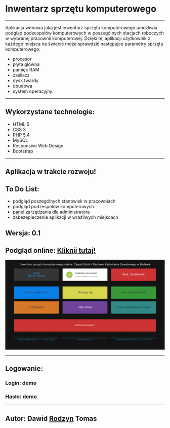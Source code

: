 <h1>Inwentarz sprzętu komputerowego</h1>
<hr>
<p>Aplikacja webowa jaką jest inwentarz sprzętu komputerowego umożliwia podgląd podzespołów komputerowych w poszególnych stacjach roboczych w wybranej pracownii komputerowej. Dzięki tej aplikacji użytkownik z każdego miejsca na świecie może sprawdzić następujce parametry sprzętu komputerowego:</p>
<ul>
	<li>procesor</li>
	<li>płyta główna</li>
	<li>pamięć RAM</li>
	<li>zasilacz</li>
	<li>dysk twardy</li>
	<li>obudowa</li>
	<li>system operacyjny.</li>
</ul>
<hr>
<h2>Wykorzystane technologie:</h2>
<ul>
	<li>HTML 5</li>
	<li>CSS 3</li>
	<li>PHP 5.4</li>
	<li>MySQL</li>
	<li>Responsive Web Design</li>
	<li>Bootstrap</li>
</ul>
<hr>
<h2>Aplikacja w trakcie rozwoju!</h2>
<h2>To Do List: </h2>
<ul>
	<li>podgląd poszegółnych stanowisk w pracowniach</li>
	<li>podgląd podzespołów komputerowych</li>
	<li>panel zarządzania dla administratora</li>
	<li>zabezepieczenie aplikacji w wrażliwych miejscach</li>
</ul>
<h2>Wersja: 0.1</h2>
<h2>Podgląd online: <a href="http://rodzyn.pl/Inwentarz">Kliknij tutaj!</a></h2>
<img src="https://raw.githubusercontent.com/olekml/Inwentarz/master/screenshots/screenshot1.png">
<hr>
<h2>Logowanie:</h2>
<h3>Login: demo</h3>
<h3>Hasło: demo</h3>
<hr>
<h2>Autor: Dawid <a href="http://rodzyn.pl" target="_blank">Rodzyn</a> Tomas</h2>
